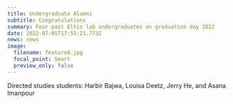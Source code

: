 ```yaml
---
title: Undergraduate Alumni
subtitle: Congratulations
summary: Four past Eltis lab undergraduates on graduation day 2022
date: 2022-07-05T17:55:21.773Z
news: news
image:
  filename: featured.jpg
  focal_point: Smart
  preview_only: false
---
```

Directed studies students: Harbir Bajwa, Louisa Deetz, Jerry He, and Asana Imanpour